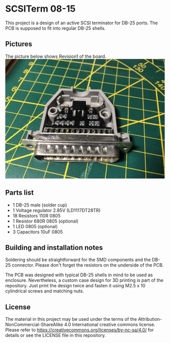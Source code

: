 # SCSITerm 08-15 

This project is a design of an active SCSI terminator for DB-25 ports. The PCB is supposed to fit into regular DB-25 shells.

## Pictures

The picture below shows Revision1 of the board.
![front view](https://raw.githubusercontent.com/HenrykRichter/ScsiTerm/main/Pics/scsiterm_front.jpg)


## Parts list
- 1  DB-25 male (solder cup)
- 1  Voltage regulator 2.85V (LD1117DT28TR)
- 18 Resistors 110R 0805
- 1  Resistor 680R 0805 (optional)
- 1  LED 0805 (optional)
- 3  Capacitors 10uF 0805

## Building and installation notes
Soldering should be straightforward for the SMD components and the DB-25 connector. Please don't forget the resistors on the underside of the PCB.

The PCB was designed with typical DB-25 shells in mind to be used as enclosure. Nevertheless, a custom case design for 3D printing is part of the repository. Just print the design twice and fasten it using M2.5 x 10 cylindrical screws and matching nuts.

## License

The material in this project may be used under the terms of the Attribution-NonCommercial-ShareAlike 4.0 International creative commons license. Please refer to https://creativecommons.org/licenses/by-nc-sa/4.0/ for details or see the LICENSE file in this repository.
